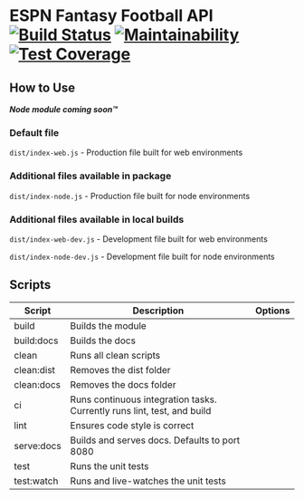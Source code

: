 # ESPN Fantasy Football API [![Build Status](https://travis-ci.org/mkreiser/ESPN-FantasyFootball-API.svg?branch=master)](https://travis-ci.org/mkreiser/ESPN-FantasyFootball-API) [![Maintainability](https://api.codeclimate.com/v1/badges/b8e7a59ae69f5fbfb8e1/maintainability)](https://codeclimate.com/github/mkreiser/ESPN-FantasyFootball-API/maintainability) [![Test Coverage](https://api.codeclimate.com/v1/badges/b8e7a59ae69f5fbfb8e1/test_coverage)](https://codeclimate.com/github/mkreiser/ESPN-FantasyFootball-API/test_coverage)

## How to Use

***Node module coming soon™***

### Default file
`dist/index-web.js` - Production file built for web environments

### Additional files available in package
`dist/index-node.js` - Production file built for node environments

### Additional files available in local builds
`dist/index-web-dev.js` - Development file built for web environments

`dist/index-node-dev.js` - Development file built for node environments

## Scripts

| Script     | Description                                                             | Options |
|------------|-------------------------------------------------------------------------|---------|
| build      | Builds the module                                                       |         |
| build:docs | Builds the docs                                                         |         |
| clean      | Runs all clean scripts                                                  |         |
| clean:dist | Removes the dist folder                                                 |         |
| clean:docs | Removes the docs folder                                                 |         |
| ci         | Runs continuous integration tasks. Currently runs lint, test, and build |         |
| lint       | Ensures code style is correct                                           |         |
| serve:docs | Builds and serves docs. Defaults to port 8080                           |         |
| test       | Runs the unit tests                                                     |         |
| test:watch | Runs and live-watches the unit tests                                    |         |
